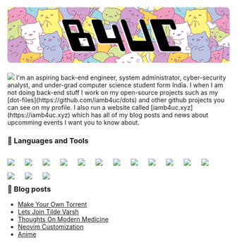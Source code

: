 ![img](img/head.png)  
---
<p>
<img width="50%" src="https://media.tenor.com/w0sZ9BTB1-kAAAAC/anime-cute.gif"> I'm an aspiring back-end engineer, system administrator, cyber-security analyst, and under-grad computer science student form India. I when I am not doing back-end stuff I work on my open-source projects such as my [dot-files](https://github.com/iamb4uc/dots) and other github projects you can see on my profile. I also run a website called [iamb4uc.xyz](https://iamb4uc.xyz) which has all of my blog posts and news about upcomming events I want you to know about.
</p>

### 💼 Languages and Tools 
<p>
<img align="left" width="30px" style="padding-right:10px;padding-top:15px;" src="https://cdn.jsdelivr.net/gh/devicons/devicon/icons/linux/linux-original.svg" />
<img align="left" width="30px" style="padding-right:10px;padding-top:15px;" src="https://cdn.jsdelivr.net/gh/devicons/devicon/icons/github/github-original.svg" />
<img align="left" width="30px" style="padding-right:10px;padding-top:15px;" src="https://cdn.jsdelivr.net/gh/devicons/devicon/icons/java/java-original.svg" />
<img align="left" width="30px" style="padding-right:10px;padding-top:15px;" src="https://cdn.jsdelivr.net/gh/devicons/devicon/icons/oracle/oracle-original.svg" />
<img align="left" width="30px" style="padding-right:10px;padding-top:15px;" src="https://cdn.jsdelivr.net/gh/devicons/devicon/icons/bash/bash-original.svg" />
<img align="left" width="30px" style="padding-right:10px;padding-top:15px;" src="https://cdn.jsdelivr.net/gh/devicons/devicon/icons/c/c-original.svg" />
<img align="left" width="30px" style="padding-right:10px;padding-top:15px;" src="https://cdn.jsdelivr.net/gh/devicons/devicon/icons/css3/css3-original.svg" />
<img align="left" width="30px" style="padding-right:10px;padding-top:15px;" src="https://cdn.jsdelivr.net/gh/devicons/devicon/icons/html5/html5-original.svg" />
<img align="left" width="30px" style="padding-right:10px;padding-top:15px;" src="https://cdn.jsdelivr.net/gh/devicons/devicon/icons/javascript/javascript-original.svg" />
<img align="left" width="30px" style="padding-right:10px;padding-top:15px;" src="https://cdn.jsdelivr.net/gh/devicons/devicon/icons/python/python-original.svg" />
<img align="left" width="30px" style="padding-right:10px;padding-top:15px;" src="https://cdn.jsdelivr.net/gh/devicons/devicon/icons/docker/docker-original.svg" />
<img align="left" width="30px" style="padding-right:10px;padding-top:15px;" src="https://cdn.jsdelivr.net/gh/devicons/devicon/icons/git/git-original-wordmark.svg" />
<img align="left" width="30px" style="padding-right:10px;padding-top:15px;" src="https://cdn.jsdelivr.net/gh/devicons/devicon/icons/latex/latex-original.svg" />
<img align="left" width="30px" style="padding-right:10px;padding-top:15px;" src="https://cdn.jsdelivr.net/gh/devicons/devicon/icons/lua/lua-original.svg" />
<img align="left" width="30px" style="padding-right:10px;padding-top:15px;" src="https://cdn.jsdelivr.net/gh/devicons/devicon/icons/nginx/nginx-original.svg" />
</p><br><br><br>

### 📖 Blog posts
<!-- BLOG-POST-LIST:START -->
- [Make Your Own Torrent](http://iamb4uc.xyz/post/make-your-own-torrent/)
- [Lets Join Tilde Varsh](http://iamb4uc.xyz/post/lets-join-tilde-varsh/)
- [Thoughts On Modern Medicine](http://iamb4uc.xyz/post/thoughts-on-modern-medicine/)
- [Neovim Customization](http://iamb4uc.xyz/post/nvim-customization/)
- [Anime](http://iamb4uc.xyz/anime/)
<!-- BLOG-POST-LIST:END -->


